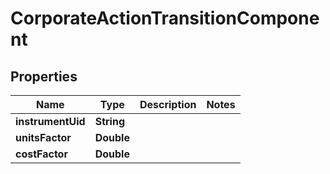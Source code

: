 
# CorporateActionTransitionComponent

## Properties
Name | Type | Description | Notes
------------ | ------------- | ------------- | -------------
**instrumentUid** | **String** |  | 
**unitsFactor** | **Double** |  | 
**costFactor** | **Double** |  | 



